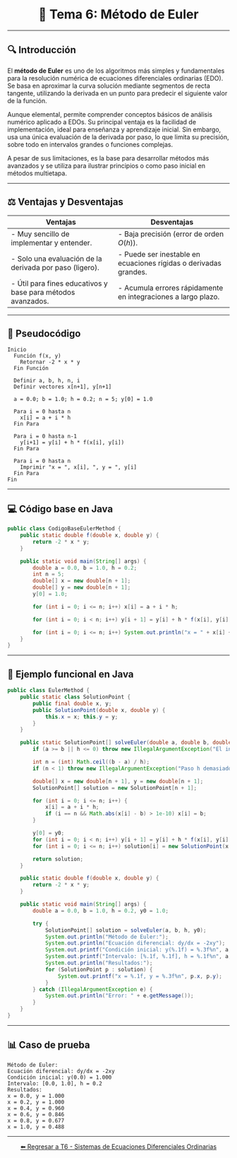 <div align="center">

#  🧮 Tema 6: Método de Euler

</div>

---

## 🔍 Introducción

El **método de Euler** es uno de los algoritmos más simples y fundamentales para la resolución numérica de ecuaciones diferenciales ordinarias (EDO). Se basa en aproximar la curva solución mediante segmentos de recta tangente, utilizando la derivada en un punto para predecir el siguiente valor de la función.

Aunque elemental, permite comprender conceptos básicos de análisis numérico aplicado a EDOs. Su principal ventaja es la facilidad de implementación, ideal para enseñanza y aprendizaje inicial. Sin embargo, usa una única evaluación de la derivada por paso, lo que limita su precisión, sobre todo en intervalos grandes o funciones complejas.

A pesar de sus limitaciones, es la base para desarrollar métodos más avanzados y se utiliza para ilustrar principios o como paso inicial en métodos multietapa.

---

## ⚖️ Ventajas y Desventajas

| Ventajas                                                    | Desventajas                                                      |
| ----------------------------------------------------------- | ---------------------------------------------------------------- |
| - Muy sencillo de implementar y entender.                   | - Baja precisión (error de orden $O(h)$).                        |
| - Solo una evaluación de la derivada por paso (ligero).     | - Puede ser inestable en ecuaciones rígidas o derivadas grandes. |
| - Útil para fines educativos y base para métodos avanzados. | - Acumula errores rápidamente en integraciones a largo plazo.    |

---

## 📝 Pseudocódigo

```text
Inicio
  Función f(x, y)
    Retornar -2 * x * y
  Fin Función

  Definir a, b, h, n, i
  Definir vectores x[n+1], y[n+1]

  a = 0.0; b = 1.0; h = 0.2; n = 5; y[0] = 1.0

  Para i = 0 hasta n
    x[i] = a + i * h
  Fin Para

  Para i = 0 hasta n-1
    y[i+1] = y[i] + h * f(x[i], y[i])
  Fin Para

  Para i = 0 hasta n
    Imprimir "x = ", x[i], ", y = ", y[i]
  Fin Para
Fin
```

---

## 💻 Código base en Java

```java
public class CodigoBaseEulerMethod {
    public static double f(double x, double y) {
        return -2 * x * y;
    }

    public static void main(String[] args) {
        double a = 0.0, b = 1.0, h = 0.2;
        int n = 5;
        double[] x = new double[n + 1];
        double[] y = new double[n + 1];
        y[0] = 1.0;

        for (int i = 0; i <= n; i++) x[i] = a + i * h;

        for (int i = 0; i < n; i++) y[i + 1] = y[i] + h * f(x[i], y[i]);

        for (int i = 0; i <= n; i++) System.out.println("x = " + x[i] + ", y = " + y[i]);
    }
}
```

---

## 🚀 Ejemplo funcional en Java

```java
public class EulerMethod {
    public static class SolutionPoint {
        public final double x, y;
        public SolutionPoint(double x, double y) {
            this.x = x; this.y = y;
        }
    }

    public static SolutionPoint[] solveEuler(double a, double b, double h, double y0) {
        if (a >= b || h <= 0) throw new IllegalArgumentException("El intervalo debe ser a < b y h positivo");

        int n = (int) Math.ceil((b - a) / h);
        if (n < 1) throw new IllegalArgumentException("Paso h demasiado grande para el intervalo");

        double[] x = new double[n + 1], y = new double[n + 1];
        SolutionPoint[] solution = new SolutionPoint[n + 1];

        for (int i = 0; i <= n; i++) {
            x[i] = a + i * h;
            if (i == n && Math.abs(x[i] - b) > 1e-10) x[i] = b;
        }

        y[0] = y0;
        for (int i = 0; i < n; i++) y[i + 1] = y[i] + h * f(x[i], y[i]);
        for (int i = 0; i <= n; i++) solution[i] = new SolutionPoint(x[i], y[i]);

        return solution;
    }

    public static double f(double x, double y) {
        return -2 * x * y;
    }

    public static void main(String[] args) {
        double a = 0.0, b = 1.0, h = 0.2, y0 = 1.0;

        try {
            SolutionPoint[] solution = solveEuler(a, b, h, y0);
            System.out.println("Método de Euler:");
            System.out.println("Ecuación diferencial: dy/dx = -2xy");
            System.out.printf("Condición inicial: y(%.1f) = %.3f%n", a, y0);
            System.out.printf("Intervalo: [%.1f, %.1f], h = %.1f%n", a, b, h);
            System.out.println("Resultados:");
            for (SolutionPoint p : solution) {
                System.out.printf("x = %.1f, y = %.3f%n", p.x, p.y);
            }
        } catch (IllegalArgumentException e) {
            System.out.println("Error: " + e.getMessage());
        }
    }
}
```

---

## 📊 Caso de prueba

```text
Método de Euler:
Ecuación diferencial: dy/dx = -2xy
Condición inicial: y(0.0) = 1.000
Intervalo: [0.0, 1.0], h = 0.2
Resultados:
x = 0.0, y = 1.000
x = 0.2, y = 1.000
x = 0.4, y = 0.960
x = 0.6, y = 0.846
x = 0.8, y = 0.677
x = 1.0, y = 0.488
```

---

<div align="center">

[⬅ Regresar a T6 - Sistemas de Ecuaciones Diferenciales Ordinarias](https://github.com/Juan200519287393u83/Metodos_Numericos/blob/main/T6%20-%20Soluci%C3%B3n%20de%20Ecuaciones%20Diferenciales/Sistemas%20de%20Ecuaciones%20Diferenciales%20Ordinarias/Introducci%C3%B3n%20a%20los%20SIstemas%20de%20Ecuaciones%20Diferenciales%20Ordinarias.md)

</div>

